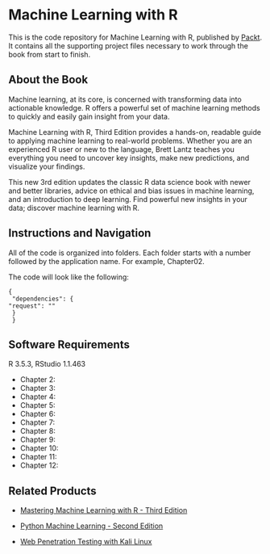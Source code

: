 # Machine Learning with R
This is the code repository for Machine Learning with R, published by [Packt](https://www.packtpub.com/?utm_source=github). It contains all the supporting project files necessary to work through the book from start to finish.

## About the Book
Machine learning, at its core, is concerned with transforming data into actionable knowledge. R offers a powerful set of machine learning methods to quickly and easily gain insight from your data.

Machine Learning with R, Third Edition provides a hands-on, readable guide to applying machine learning to real-world problems. Whether you are an experienced R user or new to the language, Brett Lantz teaches you everything you need to uncover key insights, make new predictions, and visualize your findings.

This new 3rd edition updates the classic R data science book with newer and better libraries, advice on ethical and bias issues in machine learning, and an introduction to deep learning. Find powerful new insights in your data; discover machine learning with R.

## Instructions and Navigation
All of the code is organized into folders. Each folder starts with a number followed by the application name. For example, Chapter02.

The code will look like the following:
```
{
 "dependencies": {
"request": ""
 }
 }
```

## Software Requirements

R 3.5.3, RStudio 1.1.463

* Chapter 2:  
* Chapter 3:  
* Chapter 4:  
* Chapter 5:  
* Chapter 6:  
* Chapter 7:  
* Chapter 8:  
* Chapter 9:  
* Chapter 10: 
* Chapter 11: 
* Chapter 12: 

## Related Products

* [Mastering Machine Learning with R - Third Edition](https://prod.packtpub.com/in/big-data-and-business-intelligence/mastering-machine-learning-r-third-edition?utm_source=github&utm_medium=repository&utm_campaign=9781789618006)

* [Python Machine Learning - Second Edition](https://prod.packtpub.com/in/big-data-and-business-intelligence/python-machine-learning-second-edition?utm_source=github&utm_medium=repository&utm_campaign=9781787125933)

* [Web Penetration Testing with Kali Linux](https://prod.packtpub.com/in/big-data-and-business-intelligence/architects-intelligence?utm_source=github&utm_medium=repository&utm_campaign=9781789954531)
